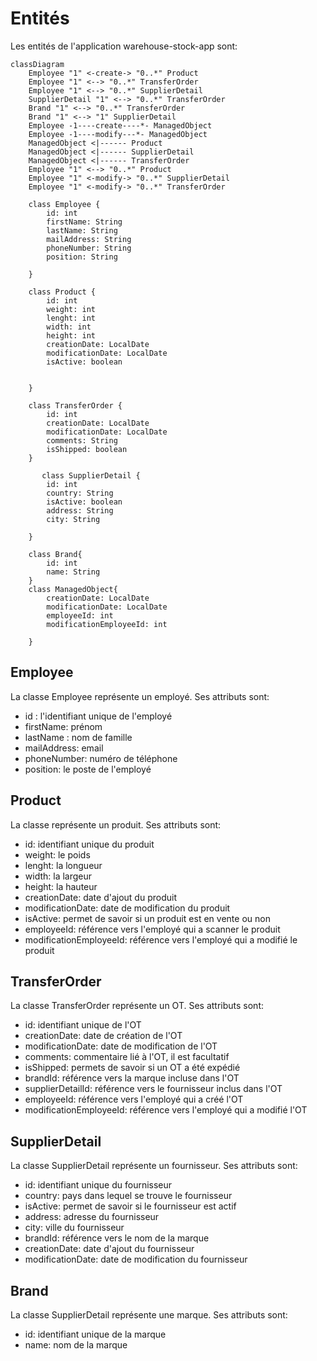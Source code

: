 # Entités

Les entités de l'application warehouse-stock-app sont:

```mermaid
classDiagram
    Employee "1" <-create-> "0..*" Product
    Employee "1" <--> "0..*" TransferOrder
    Employee "1" <--> "0..*" SupplierDetail
    SupplierDetail "1" <--> "0..*" TransferOrder
    Brand "1" <--> "0..*" TransferOrder
    Brand "1" <--> "1" SupplierDetail
    Employee -1----create----*- ManagedObject
    Employee -1----modify---*- ManagedObject
    ManagedObject <|------ Product
    ManagedObject <|------ SupplierDetail
    ManagedObject <|------ TransferOrder
    Employee "1" <--> "0..*" Product
    Employee "1" <-modify-> "0..*" SupplierDetail
    Employee "1" <-modify-> "0..*" TransferOrder

    class Employee {
        id: int
        firstName: String
        lastName: String
        mailAddress: String
        phoneNumber: String
        position: String
        
    }

    class Product {
        id: int
        weight: int
        lenght: int
        width: int
        height: int
        creationDate: LocalDate
        modificationDate: LocalDate
        isActive: boolean
        
        
    }

    class TransferOrder {
        id: int
        creationDate: LocalDate
        modificationDate: LocalDate
        comments: String
        isShipped: boolean
    }

       class SupplierDetail {
        id: int
        country: String
        isActive: boolean
        address: String
        city: String
        
    }

    class Brand{
        id: int
        name: String
    }
    class ManagedObject{
        creationDate: LocalDate
        modificationDate: LocalDate
        employeeId: int
        modificationEmployeeId: int

    }
```


## Employee

La classe Employee représente un employé. Ses attributs sont:

- id : l'identifiant unique de l'employé
- firstName: prénom
- lastName : nom de famille
- mailAddress: email
- phoneNumber: numéro de téléphone
- position: le poste de l'employé

## Product

La classe représente un produit. Ses attributs sont:

- id: identifiant unique du produit
- weight: le poids
- lenght: la longueur
- width: la largeur
- height: la hauteur
- creationDate: date d'ajout du produit
- modificationDate: date de modification du produit
- isActive: permet de savoir si un produit est en vente ou non
- employeeId: référence vers l'employé qui a scanner le produit
- modificationEmployeeId: référence vers l'employé qui a modifié le produit   

## TransferOrder

La classe TransferOrder représente un OT. Ses attributs sont:

- id: identifiant unique de l'OT
- creationDate: date de création de l'OT
- modificationDate: date de modification de l'OT
- comments: commentaire lié à l'OT, il est facultatif
- isShipped: permets de savoir si un OT a été expédié
- brandId: référence vers la marque incluse dans l'OT
- supplierDetailId: référence vers le fournisseur inclus dans l'OT
- employeeId: référence vers l'employé qui a créé l'OT
- modificationEmployeeId: référence vers l'employé qui a modifié l'OT

## SupplierDetail

La classe SupplierDetail représente un fournisseur. Ses attributs sont:

- id: identifiant unique du fournisseur
- country: pays dans lequel se trouve le fournisseur
- isActive: permet de savoir si le fournisseur est actif
- address: adresse du fournisseur
- city: ville du fournisseur
- brandId: référence vers le nom de la marque
- creationDate: date d'ajout du fournisseur
- modificationDate: date de modification du fournisseur

## Brand

La classe SupplierDetail représente une marque. Ses attributs sont:
- id: identifiant unique de la marque
- name: nom de la marque







 
